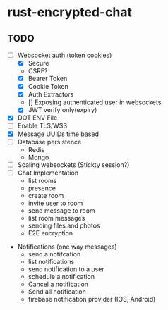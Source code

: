 # rust-encrypted-chat


## TODO 
- [ ] Websocket auth (token  cookies)
    * [x] Secure
    * CSRF?
    * [x] Bearer Token
    * [x] Cookie Token
    * [x] Auth Extractors
    * [] Exposing authenticated user in websockets
    * [x] JWT verify only(expiry)
- [x] DOT ENV File
- [ ] Enable TLS/WSS
- [x] Message UUIDs time based
- [ ] Database persistence
    * Redis
    * Mongo
- [ ] Scaling websockets (Stickty session?)
- [ ] Chat Implementation 
    * list rooms 
    * presence
    * create room
    * invite user to room
    * send message to room
    * list room messages
    * sending files and photos
    * E2E encryption

- Notifications (one way messages)
    * send a notifcation 
    * list notifications
    * send notification to a user
    * schedule a notification
    * Cancel  a notification
    * Send all notification
    * firebase notification provider (IOS, Android)